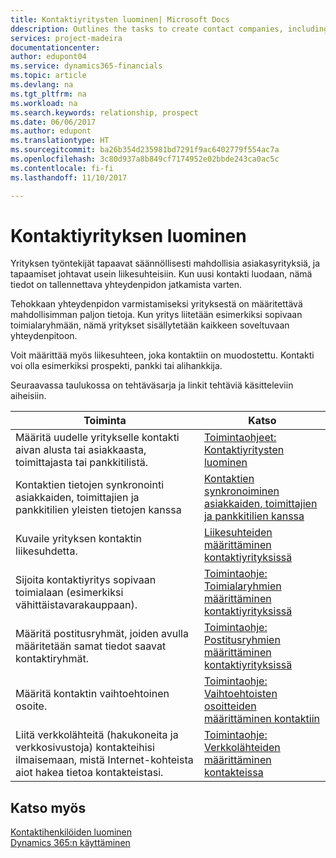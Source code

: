 ```yaml
---
title: Kontaktiyritysten luominen| Microsoft Docs
ddescription: Outlines the tasks to create contact companies, including assigning relevant data about prospects and defining the business relationships you have with companies.
services: project-madeira
documentationcenter: 
author: edupont04
ms.service: dynamics365-financials
ms.topic: article
ms.devlang: na
ms.tgt_pltfrm: na
ms.workload: na
ms.search.keywords: relationship, prospect
ms.date: 06/06/2017
ms.author: edupont
ms.translationtype: HT
ms.sourcegitcommit: ba26b354d235981bd7291f9ac6402779f554ac7a
ms.openlocfilehash: 3c80d937a8b849cf7174952e02bbde243ca0ac5c
ms.contentlocale: fi-fi
ms.lasthandoff: 11/10/2017

---
```

# <a name="creating-contact-companies"></a>Kontaktiyrityksen luominen
Yrityksen työntekijät tapaavat säännöllisesti mahdollisia asiakasyrityksiä, ja tapaamiset johtavat usein liikesuhteisiin. Kun uusi kontakti luodaan, nämä tiedot on tallennettava yhteydenpidon jatkamista varten.

Tehokkaan yhteydenpidon varmistamiseksi yrityksestä on määritettävä mahdollisimman paljon tietoja. Kun yritys liitetään esimerkiksi sopivaan toimialaryhmään, nämä yritykset sisällytetään kaikkeen soveltuvaan yhteydenpitoon.

Voit määrittää myös liikesuhteen, joka kontaktiin on muodostettu. Kontakti voi olla esimerkiksi prospekti, pankki tai alihankkija.

Seuraavassa taulukossa on tehtäväsarja ja linkit tehtäviä käsitteleviin aiheisiin.

| Toiminta | Katso |
| --- | --- |
| Määritä uudelle yritykselle kontakti aivan alusta tai asiakkaasta, toimittajasta tai pankkitilistä. |[Toimintaohjeet: Kontaktiyritysten luominen](marketing-how-create-contact-companies.md) |
| Kontaktien tietojen synkronointi asiakkaiden, toimittajien ja pankkitilien yleisten tietojen kanssa |[Kontaktien synkronoiminen asiakkaiden, toimittajien ja pankkitilien kanssa](marketing-synchronize-contacts-customers-vendors-bank-accounts.md) |
| Kuvaile yrityksen kontaktin liikesuhdetta. |[Liikesuhteiden määrittäminen kontaktiyrityksissä](marketing-business-relations.md) |
| Sijoita kontaktiyritys sopivaan toimialaan (esimerkiksi vähittäistavarakauppaan). |[Toimintaohje: Toimialaryhmien määrittäminen kontaktiyrityksissä](marketing-industry-groups.md) |
| Määritä postitusryhmät, joiden avulla määritetään samat tiedot saavat kontaktiryhmät. |[Toimintaohje: Postitusryhmien määrittäminen kontaktiyrityksissä](marketing-mailing-groups.md) |
| Määritä kontaktin vaihtoehtoinen osoite. |[Toimintaohje: Vaihtoehtoisten osoitteiden määrittäminen kontaktiin](marketing-how-assign-alternate-address.md) |
| Liitä verkkolähteitä (hakukoneita ja verkkosivustoja) kontakteihisi ilmaisemaan, mistä Internet-kohteista aiot hakea tietoa kontakteistasi. |[Toimintaohje: Verkkolähteiden määrittäminen kontakteissa](marketing-web-sources.md) |

## <a name="see-also"></a>Katso myös
[Kontaktihenkilöiden luominen](marketing-create-contact-persons.md)   
[Dynamics 365:n käyttäminen](ui-work-product.md)


